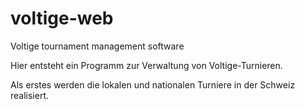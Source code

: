 # voltige-web
Voltige tournament management software 

Hier entsteht ein Programm zur Verwaltung von Voltige-Turnieren.

Als erstes werden die lokalen und nationalen Turniere in der Schweiz realisiert.

